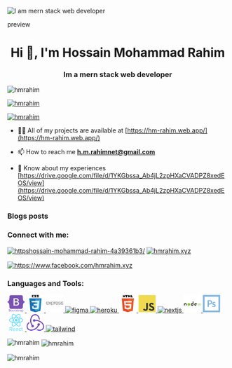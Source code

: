 ![I am mern stack web developer](https://arturssmirnovs.github.io/github-profile-readme-generator/images/banner.png)


preview
<h1 align="center">Hi 👋, I'm Hossain Mohammad Rahim</h1>
<h3 align="center">Im a mern stack web developer</h3>

<p align="left"> <img src="https://komarev.com/ghpvc/?username=hmrahim&label=Profile%20views&color=0e75b6&style=flat" alt="hmrahim" /> </p>

<p align="left"> <a href="https://github.com/ryo-ma/github-profile-trophy"><img src="https://github-profile-trophy.vercel.app/?username=hmrahim" alt="hmrahim" /></a> </p>

<p align="left"> <a href="https://twitter.com/hmrahim" target="blank"><img src="https://img.shields.io/twitter/follow/hmrahim?logo=twitter&style=for-the-badge" alt="hmrahim" /></a> </p>

- 👨‍💻 All of my projects are available at [https://hm-rahim.web.app/](https://hm-rahim.web.app/)

- 📫 How to reach me **h.m.rahimnet@gmail.com**

- 📄 Know about my experiences [https://drive.google.com/file/d/1YKGbssa_Ab4jL2zpHXaCVADPZ8xedEOS/view](https://drive.google.com/file/d/1YKGbssa_Ab4jL2zpHXaCVADPZ8xedEOS/view)

### Blogs posts
<!-- BLOG-POST-LIST:START -->
<!-- BLOG-POST-LIST:END -->

<h3 align="left">Connect with me:</h3>
<p align="left">

<a href="https://linkedin.com/in/httpshossain-mohammad-rahim-4a39361b3/" target="blank"><img align="center" src="https://raw.githubusercontent.com/rahuldkjain/github-profile-readme-generator/master/src/images/icons/Social/linked-in-alt.svg" alt="httpshossain-mohammad-rahim-4a39361b3/" height="30" width="40" /></a>
<a href="https://fb.com/hmrahim.xyz" target="blank"><img align="center" src="https://raw.githubusercontent.com/rahuldkjain/github-profile-readme-generator/master/src/images/icons/Social/facebook.svg" alt="hmrahim.xyz" height="30" width="40" /></a>
>
<a href="/https://www.facebook.com/hmrahim.xyz" target="blank"><img align="center" src="https://raw.githubusercontent.com/rahuldkjain/github-profile-readme-generator/master/src/images/icons/Social/rss.svg" alt="https://www.facebook.com/hmrahim.xyz" height="30" width="40" /></a>
</p>

<h3 align="left">Languages and Tools:</h3>
<p align="left"> <a href="https://getbootstrap.com" target="_blank" rel="noreferrer"> <img src="https://raw.githubusercontent.com/devicons/devicon/master/icons/bootstrap/bootstrap-plain-wordmark.svg" alt="bootstrap" width="40" height="40"/> </a> <a href="https://www.w3schools.com/css/" target="_blank" rel="noreferrer"> <img src="https://raw.githubusercontent.com/devicons/devicon/master/icons/css3/css3-original-wordmark.svg" alt="css3" width="40" height="40"/> </a> <a href="https://expressjs.com" target="_blank" rel="noreferrer"> <img src="https://raw.githubusercontent.com/devicons/devicon/master/icons/express/express-original-wordmark.svg" alt="express" width="40" height="40"/> </a> <a href="https://www.figma.com/" target="_blank" rel="noreferrer"> <img src="https://www.vectorlogo.zone/logos/figma/figma-icon.svg" alt="figma" width="40" height="40"/> </a> <a href="https://heroku.com" target="_blank" rel="noreferrer"> <img src="https://www.vectorlogo.zone/logos/heroku/heroku-icon.svg" alt="heroku" width="40" height="40"/> </a> <a href="https://www.w3.org/html/" target="_blank" rel="noreferrer"> <img src="https://raw.githubusercontent.com/devicons/devicon/master/icons/html5/html5-original-wordmark.svg" alt="html5" width="40" height="40"/> </a> <a href="https://developer.mozilla.org/en-US/docs/Web/JavaScript" target="_blank" rel="noreferrer"> <img src="https://raw.githubusercontent.com/devicons/devicon/master/icons/javascript/javascript-original.svg" alt="javascript" width="40" height="40"/> </a> <a href="https://nextjs.org/" target="_blank" rel="noreferrer"> <img src="https://cdn.worldvectorlogo.com/logos/nextjs-2.svg" alt="nextjs" width="40" height="40"/> </a> <a href="https://nodejs.org" target="_blank" rel="noreferrer"> <img src="https://raw.githubusercontent.com/devicons/devicon/master/icons/nodejs/nodejs-original-wordmark.svg" alt="nodejs" width="40" height="40"/> </a> <a href="https://www.photoshop.com/en" target="_blank" rel="noreferrer"> <img src="https://raw.githubusercontent.com/devicons/devicon/master/icons/photoshop/photoshop-line.svg" alt="photoshop" width="40" height="40"/> </a> <a href="https://reactjs.org/" target="_blank" rel="noreferrer"> <img src="https://raw.githubusercontent.com/devicons/devicon/master/icons/react/react-original-wordmark.svg" alt="react" width="40" height="40"/> </a> <a href="https://redux.js.org" target="_blank" rel="noreferrer"> <img src="https://raw.githubusercontent.com/devicons/devicon/master/icons/redux/redux-original.svg" alt="redux" width="40" height="40"/> </a> <a href="https://tailwindcss.com/" target="_blank" rel="noreferrer"> <img src="https://www.vectorlogo.zone/logos/tailwindcss/tailwindcss-icon.svg" alt="tailwind" width="40" height="40"/> </a> </p>

<p><img align="left" src="https://github-readme-stats.vercel.app/api/top-langs?username=hmrahim&show_icons=true&locale=en&layout=compact" alt="hmrahim" /></p>

<p>&nbsp;<img align="center" src="https://github-readme-stats.vercel.app/api?username=hmrahim&show_icons=true&locale=en" alt="hmrahim" /></p>

<p><img align="center" src="https://github-readme-streak-stats.herokuapp.com/?user=hmrahim&" alt="hmrahim" /></p>


